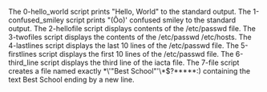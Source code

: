The 0-hello_world script prints "Hello, World" to the standard output.
The 1-confused_smiley script prints "(Ôo)' confused smiley to the standard output.
The 2-hellofile script displays contents of the /etc/passwd file.
The 3-twofiles script displays the contents of the /etc/passwd /etc/hosts.
The 4-lastlines script displays the last 10 lines of the /etc/passwd file.
The 5-firstlines script displays the first 10 lines of the /etc/passwd file.
The 6-third_line script displays the third line of the iacta file.
The 7-file script creates a file named exactly \*\\'"Best School"\'\\*$\?\*\*\*\*\*:) containing the text Best School ending by a new line.